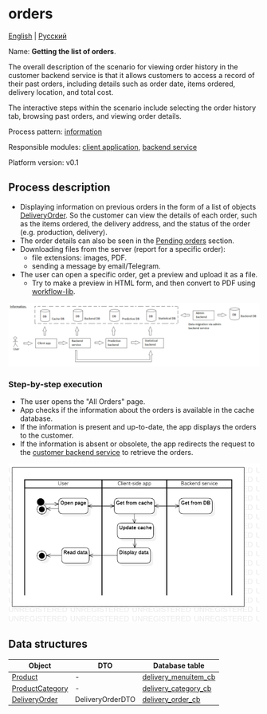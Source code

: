 # orders

[English](orders.md) | [Русский](orders.ru.md)

Name: **Getting the list of orders**.

The overall description of the scenario for viewing order history in the customer backend service is that it allows customers to access a record of their past orders, including details such as order date, items ordered, delivery location, and total cost. 

The interactive steps within the scenario include selecting the order history tab, browsing past orders, and viewing order details.

Process pattern: [information](../../processpatterns/information.md)

Responsible modules: [client application](../../frontend/customerclient.md), [backend service](../../backend/customerbackend.md)

Platform version: v0.1

## Process description

- Displaying information on previous orders in the form of a list of objects [DeliveryOrder](https://github.com/alexeysp11/workflow-lib/blob/main/src/Models/Business/BusinessDocuments/DeliveryOrder.cs). So the customer can view the details of each order, such as the items ordered, the delivery address, and the status of the order (e.g. production, delivery). 
- The order details can also be seen in the [Pending orders](../customer/pendingorders.md) section.
- Downloading files from the server (report for a specific order):
     - file extensions: images, PDF.
     - sending a message by email/Telegram.
- The user can open a specific order, get a preview and upload it as a file.
     - Try to make a preview in HTML form, and then convert to PDF using [workflow-lib](https://github.com/alexeysp11/workflow-lib).
<!--
- Use of predictive models: estimated cooking and delivery times.
- From the list of all orders, you can go to the "Dashboards", set filters for uploading statistics, get a preview and upload it as a file.
- Statistics on previous orders in the form of dashboards:
    - by time:
        - day,
        - a week,
        - month,
        - year,
        - all the time;
    - according to the type of charts:
        - line chart,
        - barchart,
        - histogram,
        - Scatter plot, etc.;
    - metrics:
        - the total amount of the order,
        - position value,
        - the number of orders,
        - the number of positions,
        - time of placing orders,
        - place of delivery.
-->

![information_overall](../../img/processpatterns/information_overall.png)

### Step-by-step execution

- The user opens the "All Orders" page.
- App checks if the information about the orders is available in the cache database.
- If the information is present and up-to-date, the app displays the orders to the customer.
- If the information is absent or obsolete, the app redirects the request to the [customer backend service](../../backend/customerbackend.md) to retrieve the orders.

![customer.allorders](../../img/activitydiagrams/customer.allorders.png)

## Data structures

| Object | DTO | Database table |
| --- | ---- | --- |
| [Product](https://github.com/alexeysp11/workflow-lib/blob/main/src/Models/Business/Products/Product.cs) | - | [delivery_menuitem_cb](../../dbtables/customer/delivery_menuitem_cb.md) |
| [ProductCategory](https://github.com/alexeysp11/workflow-lib/blob/main/src/Models/Business/Products/ProductCategory.cs) | - | [delivery_category_cb](../../dbtables/customer/delivery_category_cb.md) |
| [DeliveryOrder](https://github.com/alexeysp11/workflow-lib/blob/main/src/Models/Business/BusinessDocuments/DeliveryOrder.cs) | DeliveryOrderDTO | [delivery_order_cb](../../dbtables/customer/delivery_order_cb.md) |

<!--
## Purchase order template 

![purchase-order-template](https://templates.invoicehome.com/purchase-order-template-us-mono-black-750px.png)
-->
